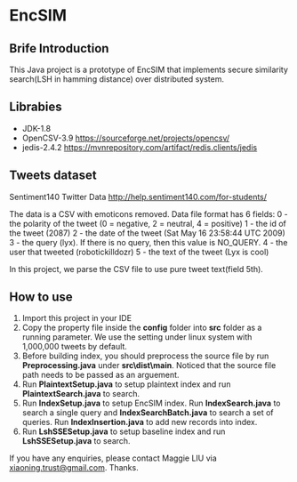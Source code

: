 # EncSIM
## Brife Introduction
This Java project is a prototype of EncSIM that implements secure similarity search(LSH in hamming distance) over distributed system.

## Librabies
- JDK-1.8
- OpenCSV-3.9 https://sourceforge.net/projects/opencsv/
- jedis-2.4.2 https://mvnrepository.com/artifact/redis.clients/jedis

## Tweets dataset
Sentiment140 Twitter Data http://help.sentiment140.com/for-students/

The data is a CSV with emoticons removed. Data file format has 6 fields:
0 - the polarity of the tweet (0 = negative, 2 = neutral, 4 = positive)
1 - the id of the tweet (2087)
2 - the date of the tweet (Sat May 16 23:58:44 UTC 2009)
3 - the query (lyx). If there is no query, then this value is NO_QUERY.
4 - the user that tweeted (robotickilldozr)
5 - the text of the tweet (Lyx is cool)

In this project, we parse the CSV file to use pure tweet text(field 5th).

## How to use
1. Import this project in your IDE
2. Copy the property file inside the **config** folder into **src** folder as a running parameter. We use the setting under linux system with 1,000,000 tweets by default.
3. Before building index, you should preprocess the source file by run **Preprocessing.java** under **src\dist\main**. Noticed that the source file path needs to be passed as an arguement.
4. Run **PlaintextSetup.java** to setup plaintext index and run **PlaintextSearch.java** to search.
5. Run **IndexSetup.java** to setup EncSIM index. Run **IndexSearch.java** to search a single query and **IndexSearchBatch.java** to search a set of queries. Run **IndexInsertion.java** to add new records into index.
6. Run **LshSSESetup.java** to setup baseline index and run **LshSSESetup.java** to search.

If you have any enquiries, please contact Maggie LIU via xiaoning.trust@gmail.com. Thanks.
